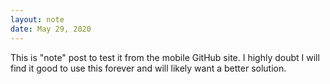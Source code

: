 ```yaml
---
layout: note
date: May 29, 2020
---
```


This is "note" post to test it from the mobile GitHub site. I highly doubt I will find it good to use this forever and will likely want a better solution.

